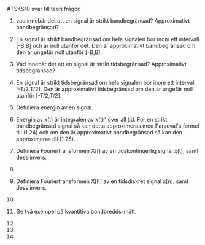 #TSKS10 svar till teori frågor

1. vad innebär det att en signal är strikt bandbegränsad? Approximativt bandbegränsad?
  1. En signal är strikt bandbegränsad om hela signalen bor inom ett intervall [-B,B] och är noll utanför det. Den är approximativt bandbegränsad om den är ungefär noll utanför [-B,B]. 

2. Vad innebär det att en signal är strikt tidsbegränsad? Approximativt tidsbegränsad?
  2. En signal är strikt tidsbegränsad om hela signalen bor inom ett intervall [-T/2,T/2]. Den är approximativt tidsbegränsad om den är ungefär noll utanför [-T/2,T/2].

3. Definiera energin av en signal.
  3. Energin av x(t) är integralen av x(t)² över all tid. För en strikt bandbegränsad signal så kan detta approximeras med Parseval's formel till (1.24) och om den är approximativt bandbegränsad så kan den approximeras till (1.25).

4. Definiera Fouriertransformen X(f) av en tidskontinuerlig signal x(t), samt dess invers.
  4. 

5. Definiera Fouriertransformen X[F] av en tidsdiskret signal x[n], samt dess invers.
  5. 

6. Ge två exempel på kvantitiva bandbredds-mått.
  6. 

7. 
  7. 

